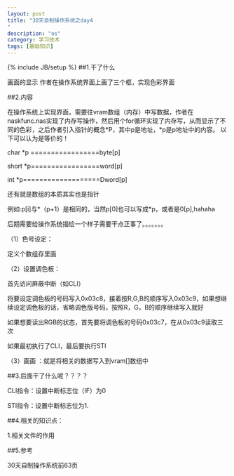 ```yaml
---
layout: post
title: "30天自制操作系统之day4
"
description: "os"
category: 学习技术
tags: [基础知识]
---
```

{% include JB/setup %}
##1.干了什么

画面的显示
作者在操作系统界面上画了三个框，实现色彩界面


##2.内容

在操作系统上实现界面，需要往vram数组（内存）中写数据，作者在naskfunc.nas实现了内存写操作，然后用个for循环实现了内存写，从而显示了不同的色彩，之后作者引入指针的概念*P，其中p是地址，*p是p地址中的内容。
以下可以认为是等价的！

char *p =================byte[p]

short *p=================word[p]

int *p===================Dword[p]

还有就是数组的本质其实也是指针

例如:p[i]与*（p+1）是相同的，当然p[0]也可以写成*p，或者是0[p],hahaha

后期需要给操作系统描绘一个样子需要干点正事了。。。。。。。

（1）色号设定：

定义个数组存里面

（2）设置调色板：

首先访问屏蔽中断（如CLI）

将要设定调色板的号码写入0x03c8，接着按R,G,B的顺序写入0x03c9，如果想继续设定调色板的话，省略调色版号码，按照R，G，B的顺序继续写入就好

如果想要读出RGB的状态，首先要将调色板的号码0x03c7，在从0x03c9读取三次

如果最初执行了CLI，最后要执行STI

（3）画画 ：就是将相关的数据写入到vram[]数组中

##3.后面干了什么呢？？？？

CLI指令：设置中断标志位（IF）为0

STI指令：设置中断标志位为1.

##4.相关的知识点：

1.相关文件的作用

##5.参考

30天自制操作系统前63页
